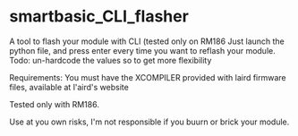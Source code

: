 # smartbasic_CLI_flasher
A tool to flash your module with CLI (tested only on RM186
Just launch the python file, and press enter every time you want to reflash your module.
Todo: un-hardcode the values so to get more flexibility

Requirements: You must have the XCOMPILER provided with laird firmware files, available at l'aird's website

Tested only with RM186.

Use at you own risks, I'm not responsible if you buurn or brick your module.
